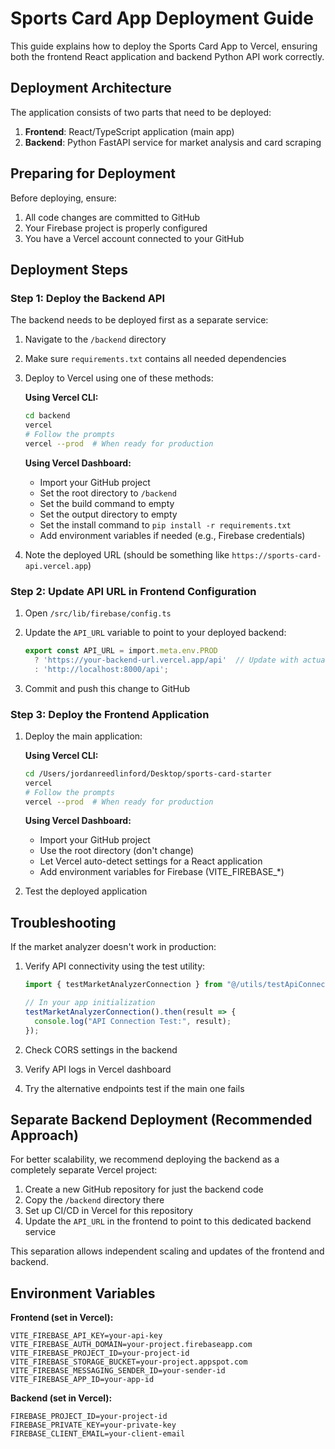 # Sports Card App Deployment Guide

This guide explains how to deploy the Sports Card App to Vercel, ensuring both the frontend React application and backend Python API work correctly.

## Deployment Architecture

The application consists of two parts that need to be deployed:

1. **Frontend**: React/TypeScript application (main app)
2. **Backend**: Python FastAPI service for market analysis and card scraping

## Preparing for Deployment

Before deploying, ensure:

1. All code changes are committed to GitHub
2. Your Firebase project is properly configured
3. You have a Vercel account connected to your GitHub

## Deployment Steps

### Step 1: Deploy the Backend API

The backend needs to be deployed first as a separate service:

1. Navigate to the `/backend` directory
2. Make sure `requirements.txt` contains all needed dependencies
3. Deploy to Vercel using one of these methods:

   **Using Vercel CLI:**

   ```bash
   cd backend
   vercel
   # Follow the prompts
   vercel --prod  # When ready for production
   ```

   **Using Vercel Dashboard:**

   - Import your GitHub project
   - Set the root directory to `/backend`
   - Set the build command to empty
   - Set the output directory to empty
   - Set the install command to `pip install -r requirements.txt`
   - Add environment variables if needed (e.g., Firebase credentials)

4. Note the deployed URL (should be something like `https://sports-card-api.vercel.app`)

### Step 2: Update API URL in Frontend Configuration

1. Open `/src/lib/firebase/config.ts`
2. Update the `API_URL` variable to point to your deployed backend:

   ```typescript
   export const API_URL = import.meta.env.PROD 
     ? 'https://your-backend-url.vercel.app/api'  // Update with actual URL
     : 'http://localhost:8000/api';
   ```

3. Commit and push this change to GitHub

### Step 3: Deploy the Frontend Application

1. Deploy the main application:

   **Using Vercel CLI:**

   ```bash
   cd /Users/jordanreedlinford/Desktop/sports-card-starter
   vercel
   # Follow the prompts
   vercel --prod  # When ready for production
   ```

   **Using Vercel Dashboard:**

   - Import your GitHub project
   - Use the root directory (don't change)
   - Let Vercel auto-detect settings for a React application
   - Add environment variables for Firebase (VITE_FIREBASE_*)

2. Test the deployed application

## Troubleshooting

If the market analyzer doesn't work in production:

1. Verify API connectivity using the test utility:

   ```typescript
   import { testMarketAnalyzerConnection } from "@/utils/testApiConnection";
   
   // In your app initialization
   testMarketAnalyzerConnection().then(result => {
     console.log("API Connection Test:", result);
   });
   ```

2. Check CORS settings in the backend
3. Verify API logs in Vercel dashboard
4. Try the alternative endpoints test if the main one fails

## Separate Backend Deployment (Recommended Approach)

For better scalability, we recommend deploying the backend as a completely separate Vercel project:

1. Create a new GitHub repository for just the backend code
2. Copy the `/backend` directory there
3. Set up CI/CD in Vercel for this repository
4. Update the `API_URL` in the frontend to point to this dedicated backend service

This separation allows independent scaling and updates of the frontend and backend.

## Environment Variables

**Frontend (set in Vercel):**

```
VITE_FIREBASE_API_KEY=your-api-key
VITE_FIREBASE_AUTH_DOMAIN=your-project.firebaseapp.com
VITE_FIREBASE_PROJECT_ID=your-project-id
VITE_FIREBASE_STORAGE_BUCKET=your-project.appspot.com
VITE_FIREBASE_MESSAGING_SENDER_ID=your-sender-id
VITE_FIREBASE_APP_ID=your-app-id
```

**Backend (set in Vercel):**

```
FIREBASE_PROJECT_ID=your-project-id
FIREBASE_PRIVATE_KEY=your-private-key
FIREBASE_CLIENT_EMAIL=your-client-email
``` 